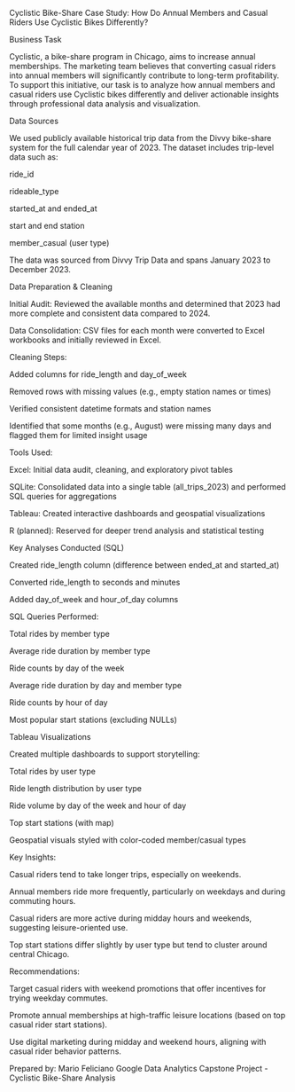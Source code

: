 Cyclistic Bike-Share Case Study: How Do Annual Members and Casual Riders Use Cyclistic Bikes Differently?

Business Task

Cyclistic, a bike-share program in Chicago, aims to increase annual memberships. The marketing team believes that converting casual riders into annual members will significantly contribute to long-term profitability. To support this initiative, our task is to analyze how annual members and casual riders use Cyclistic bikes differently and deliver actionable insights through professional data analysis and visualization.

Data Sources

We used publicly available historical trip data from the Divvy bike-share system for the full calendar year of 2023. The dataset includes trip-level data such as:

ride_id

rideable_type

started_at and ended_at

start and end station

member_casual (user type)

The data was sourced from Divvy Trip Data and spans January 2023 to December 2023.

 Data Preparation & Cleaning

Initial Audit: Reviewed the available months and determined that 2023 had more complete and consistent data compared to 2024.

Data Consolidation: CSV files for each month were converted to Excel workbooks and initially reviewed in Excel.

Cleaning Steps:

Added columns for ride_length and day_of_week

Removed rows with missing values (e.g., empty station names or times)

Verified consistent datetime formats and station names

Identified that some months (e.g., August) were missing many days and flagged them for limited insight usage

Tools Used:

Excel: Initial data audit, cleaning, and exploratory pivot tables

SQLite: Consolidated data into a single table (all_trips_2023) and performed SQL queries for aggregations

Tableau: Created interactive dashboards and geospatial visualizations

R (planned): Reserved for deeper trend analysis and statistical testing

Key Analyses Conducted (SQL)

Created ride_length column (difference between ended_at and started_at)

Converted ride_length to seconds and minutes

Added day_of_week and hour_of_day columns

SQL Queries Performed:

Total rides by member type

Average ride duration by member type

Ride counts by day of the week

Average ride duration by day and member type

Ride counts by hour of day

Most popular start stations (excluding NULLs)

Tableau Visualizations

Created multiple dashboards to support storytelling:

Total rides by user type

Ride length distribution by user type

Ride volume by day of the week and hour of day

Top start stations (with map)

Geospatial visuals styled with color-coded member/casual types

Key Insights:

Casual riders tend to take longer trips, especially on weekends.

Annual members ride more frequently, particularly on weekdays and during commuting hours.

Casual riders are more active during midday hours and weekends, suggesting leisure-oriented use.

Top start stations differ slightly by user type but tend to cluster around central Chicago.

Recommendations:

Target casual riders with weekend promotions that offer incentives for trying weekday commutes.

Promote annual memberships at high-traffic leisure locations (based on top casual rider start stations).

Use digital marketing during midday and weekend hours, aligning with casual rider behavior patterns.

Prepared by: Mario Feliciano
Google Data Analytics Capstone Project - Cyclistic Bike-Share Analysis
